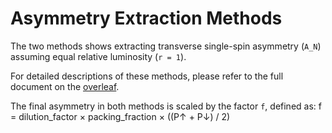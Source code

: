 # Asymmetry Extraction Methods

The two methods shows extracting transverse single-spin asymmetry (`A_N`) assuming equal relative luminosity (`r = 1`).

For detailed descriptions of these methods, please refer to the full document on the [overleaf](https://www.overleaf.com/read/dpchhpgxfzmn#aae7ab).

The final asymmetry in both methods is scaled by the factor `f`, defined as: f = dilution_factor × packing_fraction × ((P↑ + P↓) / 2) 



